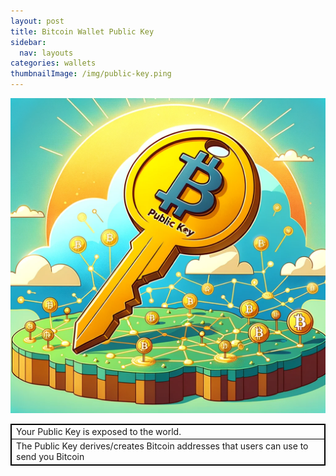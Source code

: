```yaml
---
layout: post
title: Bitcoin Wallet Public Key
sidebar:
  nav: layouts
categories: wallets
thumbnailImage: /img/public-key.ping
---
```

![Bitcoin Block](/img/public-key.png)

<table style="border: 1px solid black; border-collapse: collapse;">
  <tr style="border: 1px solid black;">
    <td style="border: 1px solid black;">Your Public Key is exposed to the world.</td>
  </tr>
  <tr style="border: 1px solid black;">
    <td style="border: 1px solid black;">The Public Key derives/creates Bitcoin addresses that users can use to send you Bitcoin</td>
  </tr>
</table>

